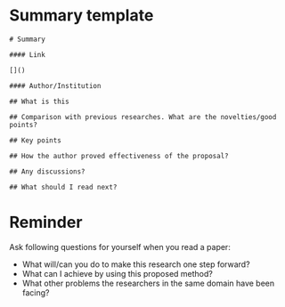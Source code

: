# Summary template

```
# Summary

#### Link

[]()

#### Author/Institution

## What is this

## Comparison with previous researches. What are the novelties/good points?

## Key points

## How the author proved effectiveness of the proposal?

## Any discussions?

## What should I read next?

```

# Reminder

Ask following questions for yourself when you read a paper:
* What will/can you do to make this research one step forward?
* What can I achieve by using this proposed method?
* What other problems the researchers in the same domain have been facing?
